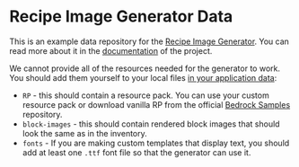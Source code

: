 # Recipe Image Generator Data

This is an example data repository for the [Recipe Image Generator](https://github.com/ShapescapeMC/Shapescape-Recipe-Image-Generator). You can read more about it in the [documentation](https://shapescape-recipe-image-generator.readthedocs.io/en/stable/) of the project.

We cannot provide all of the resources needed for the generator to work. You should add them yourself to your local files [in your application data](https://shapescape-recipe-image-generator.readthedocs.io/en/stable/introduction/data_repositor):
- `RP` - this should contain a resource pack. You can use your custom resource pack or download vanilla RP from the official [Bedrock Samples](https://github.com/Mojang/bedrock-samples) repository.
- `block-images` - this should contain rendered block images that should look the same as in the inventory.
- `fonts` - If you are making custom templates that display text, you should add at least one `.ttf` font file so that the generator can use it.

